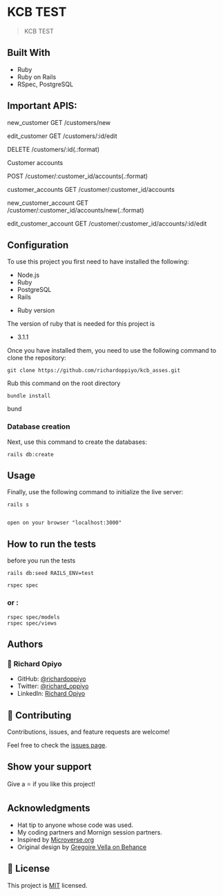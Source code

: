 # KCB TEST

> KCB TEST


## Built With
- Ruby
- Ruby on Rails
- RSpec, PostgreSQL

## Important APIS:

new_customer GET    /customers/new

edit_customer GET    /customers/:id/edit 

DELETE /customers/:id(.:format)  



Customer accounts

POST   /customer/:customer_id/accounts(.:format)   

customer_accounts GET    /customer/:customer_id/accounts 

new_customer_account GET    /customer/:customer_id/accounts/new(.:format) 

edit_customer_account GET    /customer/:customer_id/accounts/:id/edit

## Configuration

To use this project you first need to have installed the following:

+ Node.js
+ Ruby
+ PostgreSQL
+ Rails

* Ruby version

The version of ruby that is needed for this project is 

+ 3.1.1

Once you have installed them, you need to use the following command to clone the repository:

```
git clone https://github.com/richardoppiyo/kcb_asses.git
```

Rub this command on the root directory
```
bundle install
```

bund
### Database creation

Next, use this command to create the databases:
```
rails db:create
```

## Usage

Finally, use the following command to initialize the live server:

```
rails s
```

```

open on your browser "localhost:3000"
```
## How to run the tests

before you run the tests

```
rails db:seed RAILS_ENV=test
```

```
rspec spec
```
### or :
```
rspec spec/models
rspec spec/views
```

## Authors


### 👤 **Richard Opiyo**

- GitHub: [@richardoppiyo](https://github.com/richardoppiyo)
- Twitter: [@richard_oppiyo](https://twitter.com/blessed_ricky)
- LinkedIn: [Richard Opiyo](https://linkedin.com/in/richardoppiyo) 


## 🤝 Contributing

Contributions, issues, and feature requests are welcome!

Feel free to check the [issues page](../../issues/).

## Show your support

Give a ⭐️ if you like this project!

## Acknowledgments

- Hat tip to anyone whose code was used.
- My coding partners and Mornign session partners.
- Inspired by [Microverse.org](https://www.microverse.org)
- Original design by [Gregoire Vella on Behance](https://www.behance.net/gregoirevella)

## 📝 License

This project is [MIT](./MIT.md) licensed.